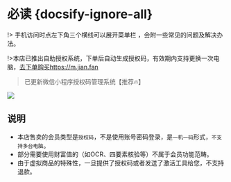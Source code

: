 # 必读 {docsify-ignore-all}

!> 手机访问时点左下角三个横线可以展开菜单栏 ，会附一些常见的问题及解决办法。   

!>本店已推出自助授权系统，下单后自动生成授权码，有效期内支持更换一次电脑，[去下单购买https://m.jian.fan](https://m.jian.fan)    

>已更新微信小程序授权码管理系统【推荐🔥】    

![](https://m.jian.fan/uploads/images/00ae23588813998ca718c0cffb6b9d9b.jpeg)

## 说明
- 本店售卖的会员类型是`授权码`，不是使用账号密码登录，是`一机一码`形式，`不支持多台电脑`。
- 部分需要使用财富值的（如OCR、四要素核验等）不属于会员功能范畴。
- 由于虚拟商品的特殊性，一旦提供了授权码或者发送了激活工具给您，不支持退款。 
